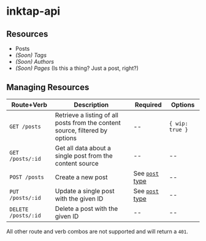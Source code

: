 # inktap-api

## Resources

- Posts
- _(Soon) Tags_
- _(Soon) Authors_
- _(Soon) Pages_ (Is this a thing? Just a post, right?)

## Managing Resources

| Route+Verb          | Description                                                                  | Required                                       | Options         |
| ------------------- | ---------------------------------------------------------------------------- | ---------------------------------------------- | --------------- |
| `GET /posts`        | Retrieve a listing of all posts from the content source, filtered by options | --                                             | `{ wip: true }` |
| `GET /posts/:id`    | Get all data about a single post from the content source                     | --                                             | --              |
| `POST /posts`       | Create a new post                                                            | See [`post` type](src/__types__/post.types.ts) | --              |
| `PUT /posts/:id`    | Update a single post with the given ID                                       | See [`post` type](src/__types__/post.types.ts) | --              |
| `DELETE /posts/:id` | Delete a post with the given ID                                              | --                                             | --              |

All other route and verb combos are not supported and will return a `401`.
